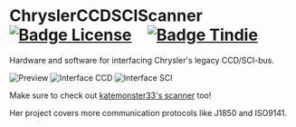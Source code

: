 # ChryslerCCDSCIScanner [![Badge License]][License] [![Badge Tindie]][Tindie]
Hardware and software for interfacing Chrysler's legacy CCD/SCI-bus.

![Preview]
![Interface CCD]
![Interface SCI]

Make sure to check out [katemonster33's scanner][CDJPScanMaster] too!

Her project covers more communication protocols like J1850 and ISO9141. 


<!----------------------------------------------------------------------------->

[Badge License]: https://img.shields.io/badge/License-GPLv3-blue.svg?style=for-the-badge
[Badge Tindie]: https://img.shields.io/badge/Buy_On_Tindie-17aeb9?style=for-the-badge&logo=shopify&logoColor=white

[Interface SCI]: https://chryslerccdsci.files.wordpress.com/2021/08/gui_sci-bus_pcm_table_01.png
[Interface CCD]: https://chryslerccdsci.files.wordpress.com/2021/08/gui_ccd-bus_table_01.png
[Preview]: https://chryslerccdsci.files.wordpress.com/2021/08/img_20210819_170230_02.jpg

[Tindie]: https://www.tindie.com/products/17595/

[License]: LICENSE

[CDJPScanMaster]: https://github.com/katemonster33/CDJPScanMaster